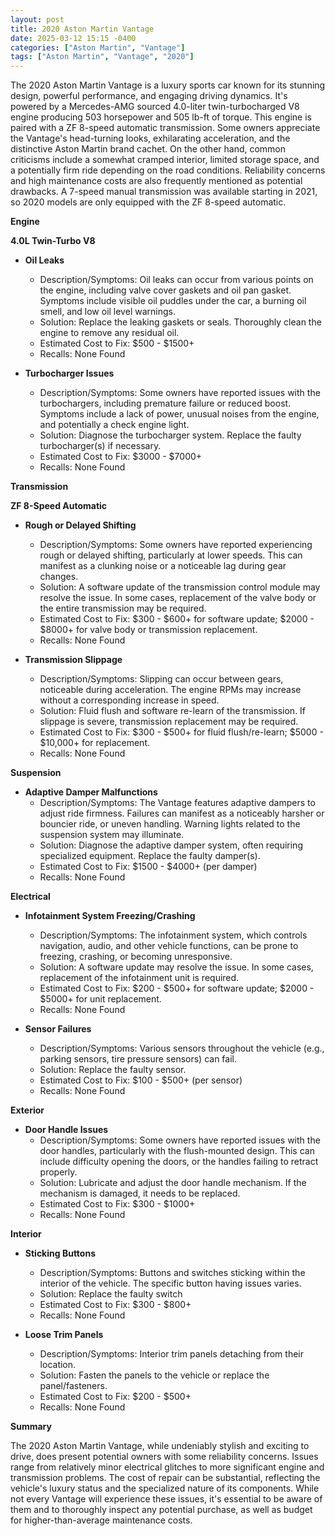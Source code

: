 ```yaml
---
layout: post
title: 2020 Aston Martin Vantage
date: 2025-03-12 15:15 -0400
categories: ["Aston Martin", "Vantage"]
tags: ["Aston Martin", "Vantage", "2020"]
---
```

The 2020 Aston Martin Vantage is a luxury sports car known for its stunning design, powerful performance, and engaging driving dynamics. It's powered by a Mercedes-AMG sourced 4.0-liter twin-turbocharged V8 engine producing 503 horsepower and 505 lb-ft of torque. This engine is paired with a ZF 8-speed automatic transmission. Some owners appreciate the Vantage's head-turning looks, exhilarating acceleration, and the distinctive Aston Martin brand cachet. On the other hand, common criticisms include a somewhat cramped interior, limited storage space, and a potentially firm ride depending on the road conditions. Reliability concerns and high maintenance costs are also frequently mentioned as potential drawbacks. A 7-speed manual transmission was available starting in 2021, so 2020 models are only equipped with the ZF 8-speed automatic.

**Engine**

**4.0L Twin-Turbo V8**

*   **Oil Leaks**
    *   Description/Symptoms: Oil leaks can occur from various points on the engine, including valve cover gaskets and oil pan gasket. Symptoms include visible oil puddles under the car, a burning oil smell, and low oil level warnings.
    *   Solution: Replace the leaking gaskets or seals. Thoroughly clean the engine to remove any residual oil.
    *   Estimated Cost to Fix: $500 - $1500+
    *   Recalls: None Found

*   **Turbocharger Issues**
    *   Description/Symptoms: Some owners have reported issues with the turbochargers, including premature failure or reduced boost. Symptoms include a lack of power, unusual noises from the engine, and potentially a check engine light.
    *   Solution: Diagnose the turbocharger system. Replace the faulty turbocharger(s) if necessary.
    *   Estimated Cost to Fix: $3000 - $7000+
    *   Recalls: None Found

**Transmission**

**ZF 8-Speed Automatic**

*   **Rough or Delayed Shifting**
    *   Description/Symptoms: Some owners have reported experiencing rough or delayed shifting, particularly at lower speeds. This can manifest as a clunking noise or a noticeable lag during gear changes.
    *   Solution: A software update of the transmission control module may resolve the issue. In some cases, replacement of the valve body or the entire transmission may be required.
    *   Estimated Cost to Fix: $300 - $600+ for software update; $2000 - $8000+ for valve body or transmission replacement.
    *   Recalls: None Found

*   **Transmission Slippage**
    *   Description/Symptoms: Slipping can occur between gears, noticeable during acceleration. The engine RPMs may increase without a corresponding increase in speed.
    *   Solution: Fluid flush and software re-learn of the transmission. If slippage is severe, transmission replacement may be required.
    *   Estimated Cost to Fix: $300 - $500+ for fluid flush/re-learn; $5000 - $10,000+ for replacement.
    *   Recalls: None Found

**Suspension**

*   **Adaptive Damper Malfunctions**
    *   Description/Symptoms: The Vantage features adaptive dampers to adjust ride firmness. Failures can manifest as a noticeably harsher or bouncier ride, or uneven handling. Warning lights related to the suspension system may illuminate.
    *   Solution: Diagnose the adaptive damper system, often requiring specialized equipment. Replace the faulty damper(s).
    *   Estimated Cost to Fix: $1500 - $4000+ (per damper)
    *   Recalls: None Found

**Electrical**

*   **Infotainment System Freezing/Crashing**
    *   Description/Symptoms: The infotainment system, which controls navigation, audio, and other vehicle functions, can be prone to freezing, crashing, or becoming unresponsive.
    *   Solution: A software update may resolve the issue. In some cases, replacement of the infotainment unit is required.
    *   Estimated Cost to Fix: $200 - $500+ for software update; $2000 - $5000+ for unit replacement.
    *   Recalls: None Found

*   **Sensor Failures**
    *   Description/Symptoms: Various sensors throughout the vehicle (e.g., parking sensors, tire pressure sensors) can fail.
    *   Solution: Replace the faulty sensor.
    *   Estimated Cost to Fix: $100 - $500+ (per sensor)
    *   Recalls: None Found

**Exterior**

*   **Door Handle Issues**
    *   Description/Symptoms: Some owners have reported issues with the door handles, particularly with the flush-mounted design. This can include difficulty opening the doors, or the handles failing to retract properly.
    *   Solution: Lubricate and adjust the door handle mechanism. If the mechanism is damaged, it needs to be replaced.
    *   Estimated Cost to Fix: $300 - $1000+
    *   Recalls: None Found

**Interior**

*   **Sticking Buttons**
    * Description/Symptoms: Buttons and switches sticking within the interior of the vehicle. The specific button having issues varies.
    * Solution: Replace the faulty switch
    * Estimated Cost to Fix: $300 - $800+
    * Recalls: None Found

*   **Loose Trim Panels**
    * Description/Symptoms: Interior trim panels detaching from their location.
    * Solution: Fasten the panels to the vehicle or replace the panel/fasteners.
    * Estimated Cost to Fix: $200 - $500+
    * Recalls: None Found

**Summary**

The 2020 Aston Martin Vantage, while undeniably stylish and exciting to drive, does present potential owners with some reliability concerns. Issues range from relatively minor electrical glitches to more significant engine and transmission problems. The cost of repair can be substantial, reflecting the vehicle's luxury status and the specialized nature of its components. While not every Vantage will experience these issues, it's essential to be aware of them and to thoroughly inspect any potential purchase, as well as budget for higher-than-average maintenance costs.

